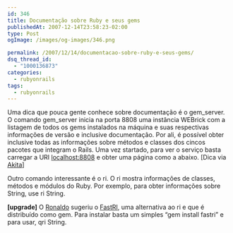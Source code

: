 ```yaml
---
id: 346
title: Documentação sobre Ruby e seus gems
publishedAt: 2007-12-14T23:58:23-02:00
type: Post
ogImage: /images/og-images/346.png

permalink: /2007/12/14/documentacao-sobre-ruby-e-seus-gems/
dsq_thread_id:
  - "1000136873"
categories:
  - rubyonrails
tags:
  - rubyonrails
---
```

Uma dica que pouca gente conhece sobre documentação é o gem\_server. O comando gem\_server inicia na porta 8808 uma instância WEBrick com a listagem de todos os gems instalados na máquina e suas respectivas informações de versão e inclusive documentação. Por ali, é possível obter inclusive todas as informações sobre métodos e classes dos cincos pacotes que integram o Rails. Uma vez startado, para ver o serviço basta carregar a URI [localhost:8808](http://localhost:8808) e obter uma página como a abaixo. [Dica via [Akita](http://www.akitaonrails.com)]

Outro comando interessante é o ri. O ri mostra informações de classes, métodos e módulos do Ruby. Por exemplo, para obter informações sobre String, use ri String.

**[upgrade]** O [Ronaldo](http://logbr.reflectivesurface.com/) sugeriu o [FastRI](http://eigenclass.org/hiki/fastri), uma alternativa ao ri e que é distribuído como gem. Para instalar basta um simples &#8220;gem install fastri&#8221; e para usar, qri String.
